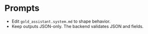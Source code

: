 # Prompts
- Edit `gold_assistant.system.md` to shape behavior.
- Keep outputs JSON-only. The backend validates JSON and fields.